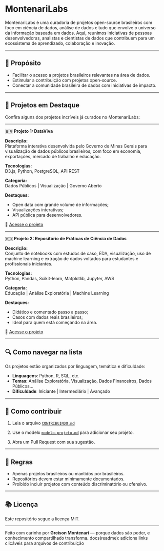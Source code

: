 # MontenariLabs

MontenariLabs é uma curadoria de projetos open-source brasileiros com foco em ciência de dados, análise de dados e tudo que envolve o universo da informação baseada em dados. Aqui, reunimos iniciativas de pessoas desenvolvedoras, analistas e cientistas de dados que contribuem para um ecossistema de aprendizado, colaboração e inovação.

---

## 🚀 Propósito

- Facilitar o acesso a projetos brasileiros relevantes na área de dados.
- Estimular a contribuição com projetos open-source.
- Conectar a comunidade brasileira de dados com iniciativas de impacto.

---

## 🌟 Projetos em Destaque

Confira alguns dos projetos incríveis já curados no MontenariLabs:

---

🇧🇷 **Projeto 1: DataViva**

**Descrição:**  
Plataforma interativa desenvolvida pelo Governo de Minas Gerais para visualização de dados públicos brasileiros, com foco em economia, exportações, mercado de trabalho e educação.

**Tecnologias:**  
D3.js, Python, PostgreSQL, API REST

**Categoria:**  
Dados Públicos | Visualização | Governo Aberto

**Destaques:**  
- Open data com grande volume de informações;
- Visualizações interativas;
- API pública para desenvolvedores.

🔗 [Acesse o projeto](https://github.com/DataViva/dataviva-site)

---

🇧🇷 **Projeto 2: Repositório de Práticas de Ciência de Dados**

**Descrição:**  
Conjunto de notebooks com estudos de caso, EDA, visualização, uso de machine learning e extração de dados voltados para estudantes e profissionais iniciantes.

**Tecnologias:**  
Python, Pandas, Scikit-learn, Matplotlib, Jupyter, AWS

**Categoria:**  
Educação | Análise Exploratória | Machine Learning

**Destaques:**  
- Didático e comentado passo a passo;
- Casos com dados reais brasileiros;
- Ideal para quem está começando na área.

🔗 [Acesse o projeto](https://github.com/fulano/repositorio-praticas-cd)

---

## 🔍 Como navegar na lista

Os projetos estão organizados por linguagem, temática e dificuldade:

- **Linguagens**: Python, R, SQL, etc.
- **Temas**: Análise Exploratória, Visualização, Dados Financeiros, Dados Públicos...
- **Dificuldade**: Iniciante | Intermediário | Avançado

---

## 🙌 Como contribuir

1. Leia o arquivo [`CONTRIBUINDO.md`](CONTRIBUINDO.md)

2. Use o modelo [`modelo-projeto.md`](modelo-projeto.md) para adicionar seu projeto.

3. Abra um Pull Request com sua sugestão.


---

## 🚫 Regras

- Apenas projetos brasileiros ou mantidos por brasileiros.
- Repositórios devem estar minimamente documentados.
- Proibido incluir projetos com conteúdo discriminatório ou ofensivo.

---

## 📚 Licença

Este repositório segue a licença MIT.

---

Feito com carinho por **Greison Montenari** — porque dados são poder, e conhecimento compartilhado transforma.
docs(readme): adiciona links clicáveis para arquivos de contribuição


